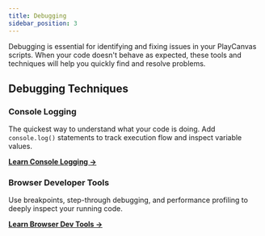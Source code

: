 ```yaml
---
title: Debugging
sidebar_position: 3
---
```


Debugging is essential for identifying and fixing issues in your PlayCanvas scripts. When your code doesn't behave as expected, these tools and techniques will help you quickly find and resolve problems.

## Debugging Techniques

### Console Logging

The quickest way to understand what your code is doing. Add `console.log()` statements to track execution flow and inspect variable values.

**[Learn Console Logging →](./console-logging.md)**

### Browser Developer Tools

Use breakpoints, step-through debugging, and performance profiling to deeply inspect your running code.

**[Learn Browser Dev Tools →](./browser-dev-tools.md)**
